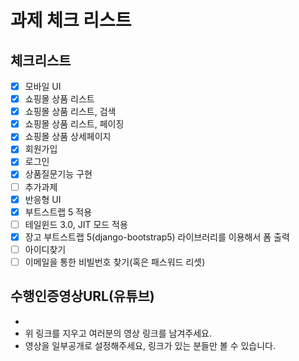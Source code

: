 # 과제 체크 리스트

## 체크리스트

- [x] 모바일 UI
- [x] 쇼핑몰 상품 리스트
- [x] 쇼핑몰 상품 리스트, 검색
- [x] 쇼핑몰 상품 리스트, 페이징
- [x] 쇼핑몰 상품 상세페이지
- [x] 회원가입
- [x] 로그인
- [x] 상품질문기능 구현
- [ ] 추가과제
- [x] 반응형 UI
- [x] 부트스트랩 5 적용
- [ ] 테일윈드 3.0, JIT 모드 적용
- [x] 장고 부트스트랩 5(django-bootstrap5) 라이브러리를 이용해서 폼 출력
- [ ] 아이디찾기
- [ ] 이메일을 통한 비빌번호 찾기(혹은 패스워드 리셋)

## 수행인증영상URL(유튜브)

- 
- 위 링크를 지우고 여러분의 영상 링크를 남겨주세요.
- 영상을 일부공개로 설정해주세요, 링크가 있는 분들만 볼 수 있습니다.
